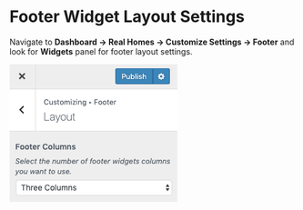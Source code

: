 # Footer Widget Layout Settings

Navigate to **Dashboard → Real Homes → Customize Settings → Footer** and look for **Widgets** panel for footer layout settings.

![Footer Layout Settings](images/home-setup/footer-layout-settings.png)
